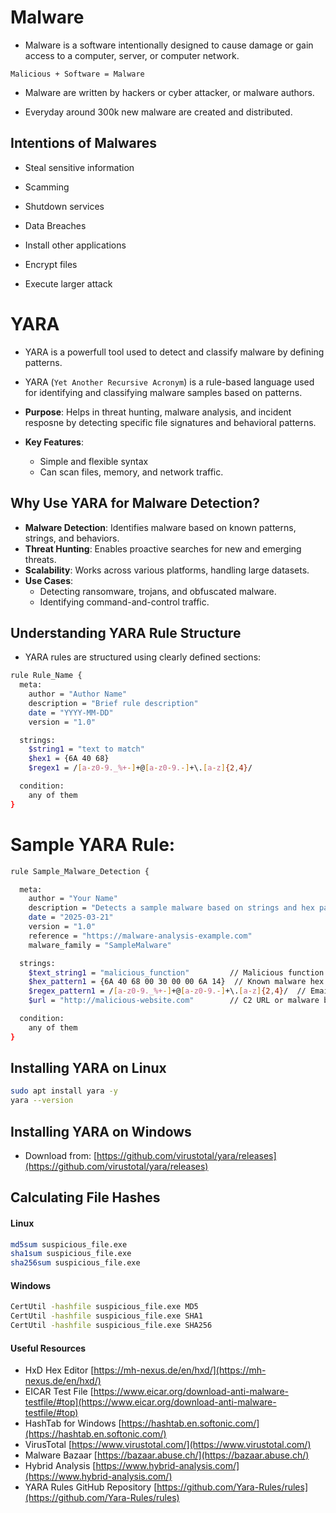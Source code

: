 # Malware

- Malware is a software intentionally designed to cause damage or gain access to a computer, server, or computer network.

`Malicious + Software = Malware`

- Malware are written by hackers or cyber attacker, or malware authors.

- Everyday around 300k new malware are created and distributed.

## Intentions of Malwares

- Steal sensitive information

- Scamming

- Shutdown services

- Data Breaches

- Install other applications

- Encrypt files

- Execute larger attack

# YARA

- YARA is a powerfull tool used to detect and classify malware by defining patterns.

- YARA (`Yet Another Recursive Acronym`) is a rule-based language used for identifying and classifying malware samples based on patterns.

- **Purpose**: Helps in threat hunting, malware analysis, and incident resposne by detecting specific file signatures and behavioral patterns.

- **Key Features**:
  - Simple and flexible syntax
  - Can scan files, memory, and network traffic.

## Why Use YARA for Malware Detection?

- **Malware Detection**: Identifies malware based on known patterns, strings, and behaviors.
- **Threat Hunting**: Enables proactive searches for new and emerging threats.
- **Scalability**: Works across various platforms, handling large datasets.
- **Use Cases**:
  - Detecting ransomware, trojans, and obfuscated malware.
  - Identifying command-and-control traffic.

## Understanding YARA Rule Structure

- YARA rules are structured using clearly defined sections:

```sh
rule Rule_Name {
  meta:
    author = "Author Name"
    description = "Brief rule description"
    date = "YYYY-MM-DD"
    version = "1.0"

  strings:
    $string1 = "text to match"
    $hex1 = {6A 40 68}
    $regex1 = /[a-z0-9._%+-]+@[a-z0-9.-]+\.[a-z]{2,4}/

  condition:
    any of them
}
```

# Sample YARA Rule:

```sh
rule Sample_Malware_Detection {

  meta:
    author = "Your Name"
    description = "Detects a sample malware based on strings and hex patterns."
    date = "2025-03-21"
    version = "1.0"
    reference = "https://malware-analysis-example.com"
    malware_family = "SampleMalware"

  strings:
    $text_string1 = "malicious_function"         // Malicious function name
    $hex_pattern1 = {6A 40 68 00 30 00 00 6A 14}  // Known malware hex pattern
    $regex_pattern1 = /[a-z0-9._%+-]+@[a-z0-9.-]+\.[a-z]{2,4}/  // Email pattern
    $url = "http://malicious-website.com"        // C2 URL or malware beacon

  condition:
    any of them
}
```

## Installing YARA on Linux

```sh
sudo apt install yara -y
yara --version
```

## Installing YARA on Windows

- Download from: [https://github.com/virustotal/yara/releases](https://github.com/virustotal/yara/releases)

## Calculating File Hashes

#### Linux

```sh
md5sum suspicious_file.exe
sha1sum suspicious_file.exe
sha256sum suspicious_file.exe
```

#### Windows

```sh
CertUtil -hashfile suspicious_file.exe MD5
CertUtil -hashfile suspicious_file.exe SHA1
CertUtil -hashfile suspicious_file.exe SHA256
```

#### Useful Resources

- HxD Hex Editor [https://mh-nexus.de/en/hxd/](https://mh-nexus.de/en/hxd/)
- EICAR Test File [https://www.eicar.org/download-anti-malware-testfile/#top](https://www.eicar.org/download-anti-malware-testfile/#top)
- HashTab for Windows [https://hashtab.en.softonic.com/](https://hashtab.en.softonic.com/)
- VirusTotal [https://www.virustotal.com/](https://www.virustotal.com/)
- Malware Bazaar [https://bazaar.abuse.ch/](https://bazaar.abuse.ch/)
- Hybrid Analysis [https://www.hybrid-analysis.com/](https://www.hybrid-analysis.com/)
- YARA Rules GitHub Repository [https://github.com/Yara-Rules/rules](https://github.com/Yara-Rules/rules)

